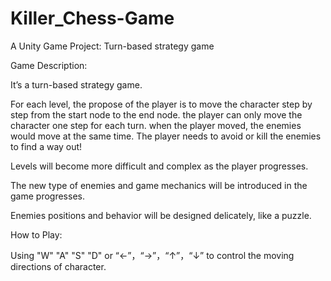 # Killer_Chess-Game
A Unity Game Project: Turn-based strategy game

Game Description:

It’s a turn-based strategy game. 

For each level, the propose of the player is to move the character step by step from the start node to the end node. the     player can only move the character one step for each turn. when the player moved, the enemies would move at the same time. The player needs to avoid or kill the enemies to find a way out! 

Levels will become more difficult and complex as the player progresses.

The new type of enemies and game mechanics will be introduced in the game progresses.

Enemies positions and behavior will be designed delicately, like a puzzle. 


How to Play:

Using "W"  "A"   "S"  "D" or “←”，“→”，“↑”，“↓”  to control the moving directions of character.
